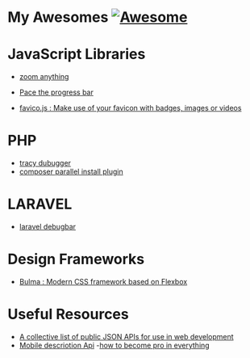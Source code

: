 My Awesomes [![Awesome](https://cdn.rawgit.com/sindresorhus/awesome/d7305f38d29fed78fa85652e3a63e154dd8e8829/media/badge.svg)](https://github.com/sindresorhus/awesome)
===============


JavaScript Libraries
======

- [zoom anything](https://github.com/yyx990803/zoomerang)

- [Pace the progress bar](http://github.hubspot.com/pace/docs/welcome/)
- [favico.js : Make use of your favicon with badges, images or videos ](http://lab.ejci.net/favico.js/)

PHP 
=====
- [tracy dubugger](https://github.com/nette/tracy)
- [ composer parallel install plugin ](https://github.com/hirak/prestissimo)


LARAVEL
====
- [laravel debugbar](https://github.com/barryvdh/laravel-debugbar)

Design Frameworks
===
- [Bulma : Modern CSS framework based on Flexbox](https://github.com/jgthms/bulma)


Useful Resources
===
- [A collective list of public JSON APIs for use in web development](https://github.com/toddmotto/public-apis)
- [Mobile descriotion Api](https://github.com/shakee93/fonoapi)
-[how to become pro in everything](https://github.com/vic317yeh/One-Click-to-Be-Pro)


